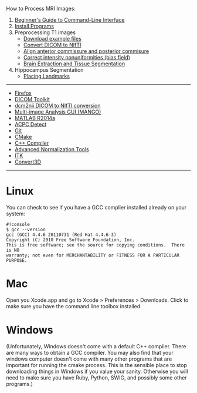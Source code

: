 How to Process MRI Images:

1. [Beginner's Guide to Command-Line Interface](begin_primer)
2. [Install Programs](Home)
3. Preprocessing T1 images
     * [Download example files](https://bitbucket.org/njhunsaker/preprocessing-t1-example)
     * [Convert DICOM to NIfTI](dcm2nii)
     * [Align anterior commissure and posterior commisure](acpcdetect)
     * [Correct intensity nonuniformities (bias field)](N4BiasFieldCorrection)
     * [Brain Extraction and Tissue Segmentation](antscorticalthickness)
4. Hippocampus Segmentation
     * [Placing Landmarks](hpc_landmarks)

---------------------------------------

* [Firefox](install_firefox)
* [DICOM Toolkit](install_dcmtk)
* [dcm2nii DICOM to NIfTI conversion](install_dcm2nii)
* [Multi-image Analysis GUI (MANGO)](install_mango)
* [MATLAB R2014a](install_matlabR2014a)
* [ACPC Detect](install_acpcdetect)
* [Git](install_git)
* [CMake](install_cmake)
* [C++ Compiler](install_gcc)
* [Advanced Normalization Tools](install_ants)
* [ITK](install_itk)
* [Convert3D](install_convert3d)

---------------------------------------

# Linux

You can check to see if you have a GCC complier installed already on your system:

```
#!console
$ gcc --version
gcc (GCC) 4.4.6 20110731 (Red Hat 4.4.6-3)
Copyright (C) 2010 Free Software Foundation, Inc.
This is free software; see the source for copying conditions.  There is NO
warranty; not even for MERCHANTABILITY or FITNESS FOR A PARTICULAR PURPOSE.
```

# Mac

Open you Xcode.app and go to Xcode > Preferences > Downloads. Click to make sure you have the command line toolbox installed.


# Windows

(Unfortunately, Windows doesn't come with a default C++ compiler. There are many ways to obtain a GCC compiler. You may also find that your windows computer doesn't come with many other programs that are important for running the cmake process. This is the sensible place to stop downloading things in Windows if you value your sanity. Otherwise you will need to make sure you have Ruby, Python, SWIG, and possibly some other programs.)

